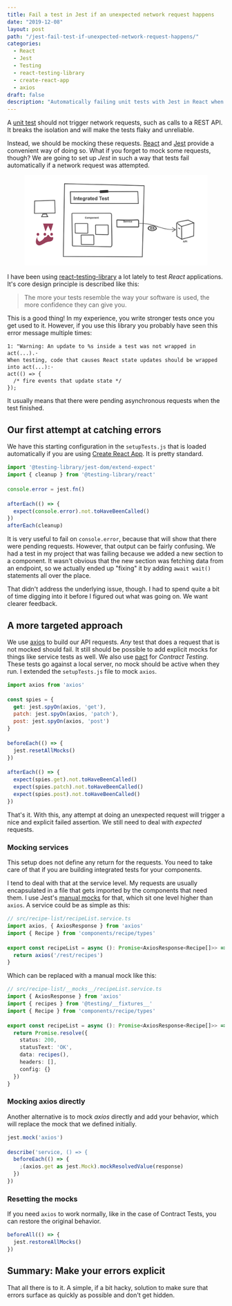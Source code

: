 ```yaml
---
title: Fail a test in Jest if an unexpected network request happens
date: "2019-12-08"
layout: post
path: "/jest-fail-test-if-unexpected-network-request-happens/"
categories:
  - React
  - Jest
  - Testing
  - react-testing-library
  - create-react-app
  - axios
draft: false
description: "Automatically failing unit tests with Jest in React when network requests are made will make your tests more reliable and easier to maintain"
---
```


A [unit test](https://martinfowler.com/bliki/UnitTest.html) should not trigger network requests, such as calls to a REST API. It breaks the isolation and will make the tests flaky and unreliable.

Instead, we should be mocking these requests. [React](https://reactjs.org/) and [Jest](https://jestjs.io/) provide a convenient way of doing so. What if you forget to mock some requests, though? We are going to set up _Jest_ in such a way that tests fail automatically if a network request was attempted.

<figure class="figure">
  <img src="./images/jest.png" alt="Test it like you mean it" />
</figure>

<!--more-->

I have been using [react-testing-library](https://testing-library.com/) a lot lately to test _React_ applications. It's core design principle is described like this:

> The more your tests resemble the way your software is used,
the more confidence they can give you.

This is a good thing! In my experience, you write stronger tests once you get used to it. However, if you use this library you probably have seen this error message multiple times:

```shell
1: "Warning: An update to %s inside a test was not wrapped in act(...).·
When testing, code that causes React state updates should be wrapped into act(...):·
act(() => {
  /* fire events that update state */
});
```

It usually means that there were pending asynchronous requests when the test finished.

## Our first attempt at catching errors

We have this starting configuration in the `setupTests.js` that is loaded automatically if you are using [Create React App](https://create-react-app.dev/). It is pretty standard.

```javascript
import '@testing-library/jest-dom/extend-expect'
import { cleanup } from '@testing-library/react'

console.error = jest.fn()

afterEach(() => {
  expect(console.error).not.toHaveBeenCalled()
})
afterEach(cleanup)
```

It is very useful to fail on `console.error`, because that will show that there were pending requests. However, that output can be fairly confusing. We had a test in my project that was failing because we added a new section to a component. It wasn't obvious that the new section was fetching data from an endpoint, so we actually ended up "fixing" it by adding `await wait()` statements all over the place. 

That didn't address the underlying issue, though. I had to spend quite a bit of time digging into it before I figured out what was going on. We want clearer feedback.

## A more targeted approach

We use [axios](https://github.com/axios/axios) to build our API requests. *Any* test that does a request that is not mocked should fail. It still should be possible to add explicit mocks for things like service tests as well. We also use [pact](https://pact.io/) for _Contract Testing_. These tests go against a local server, no mock should be active when they run. I extended the `setupTests.js` file to mock `axios`.

```javascript
import axios from 'axios'

const spies = {
  get: jest.spyOn(axios, 'get'),
  patch: jest.spyOn(axios, 'patch'),
  post: jest.spyOn(axios, 'post')
}

beforeEach(() => {
  jest.resetAllMocks()
})

afterEach(() => {
  expect(spies.get).not.toHaveBeenCalled()
  expect(spies.patch).not.toHaveBeenCalled()
  expect(spies.post).not.toHaveBeenCalled()
})
```

That's it. With this, any attempt at doing an unexpected request will trigger a nice and explicit failed assertion. We still need to deal with *expected* requests.

### Mocking services

This setup does not define any return for the requests. You need to take care of that if you are building integrated tests for your components.

I tend to deal with that at the service level. My requests are usually encapsulated in a file that gets imported by the components that need them. I use Jest's [manual mocks](https://jestjs.io/docs/en/manual-mocks) for that, which sit one level higher than `axios`. A service could be as simple as this:

```typescript
// src/recipe-list/recipeList.service.ts
import axios, { AxiosResponse } from 'axios'
import { Recipe } from 'components/recipe/types'

export const recipeList = async (): Promise<AxiosResponse<Recipe[]>> => {
  return axios('/rest/recipes')
}
```

Which can be replaced with a manual mock like this:

```typescript
// src/recipe-list/__mocks__/recipeList.service.ts
import { AxiosResponse } from 'axios'
import { recipes } from '@testing/__fixtures__'
import { Recipe } from 'components/recipe/types'

export const recipeList = async (): Promise<AxiosResponse<Recipe[]>> => {
  return Promise.resolve({
    status: 200,
    statusText: 'OK',
    data: recipes(),
    headers: [],
    config: {}
  })
}
```

### Mocking axios directly

Another alternative is to mock _axios_ directly and add your behavior, which will replace the mock that we defined initially.

```typescript
jest.mock('axios')

describe('service, () => {
  beforeEach(() => {
    ;(axios.get as jest.Mock).mockResolvedValue(response)
  })
})
```

### Resetting the mocks

If you need `axios` to work normally, like in the case of Contract Tests, you can restore the original behavior.

```typescript
beforeAll(() => {
  jest.restoreAllMocks()
})
```

## Summary: Make your errors explicit

That all there is to it. A simple, if a bit hacky, solution to make sure that errors surface as quickly as possible and don't get hidden.


